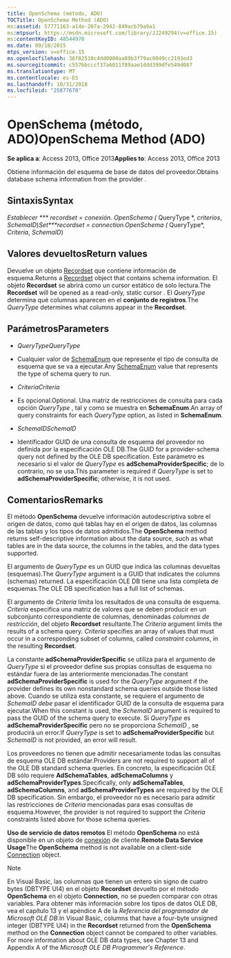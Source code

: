 ```yaml
---
title: OpenSchema (método, ADO)
TOCTitle: OpenSchema Method (ADO)
ms:assetid: 57771163-a14e-207a-2942-849acb79a9a1
ms:mtpsurl: https://msdn.microsoft.com/library/JJ249294(v=office.15)
ms:contentKeyID: 48544970
ms.date: 09/18/2015
mtps_version: v=office.15
ms.openlocfilehash: 36f82510c4dd0004aa89b3f79ac0049cc2193ed3
ms.sourcegitcommit: c557bbcccf37a6011f89aae1ddd399dfe549d087
ms.translationtype: MT
ms.contentlocale: es-ES
ms.lasthandoff: 10/31/2018
ms.locfileid: "25877670"
---
```

# <a name="openschema-method-ado"></a><span data-ttu-id="db1ba-102">OpenSchema (método, ADO)</span><span class="sxs-lookup"><span data-stu-id="db1ba-102">OpenSchema Method (ADO)</span></span>


<span data-ttu-id="db1ba-103">**Se aplica a**: Access 2013, Office 2013</span><span class="sxs-lookup"><span data-stu-id="db1ba-103">**Applies to**: Access 2013, Office 2013</span></span>


<span data-ttu-id="db1ba-104">Obtiene información del esquema de base de datos del proveedor.</span><span class="sxs-lookup"><span data-stu-id="db1ba-104">Obtains database schema information from the provider .</span></span>

## <a name="syntax"></a><span data-ttu-id="db1ba-105">Sintaxis</span><span class="sxs-lookup"><span data-stu-id="db1ba-105">Syntax</span></span>

<span data-ttu-id="db1ba-106">**Establecer \*\*\* recordset* = *conexión*. OpenSchema (* QueryType \*, *criterios*, *SchemaID*)</span><span class="sxs-lookup"><span data-stu-id="db1ba-106">**Set\*\*\*recordset* = *connection*.OpenSchema (* QueryType\*, *Criteria*, *SchemaID*)</span></span>

## <a name="return-values"></a><span data-ttu-id="db1ba-107">Valores devueltos</span><span class="sxs-lookup"><span data-stu-id="db1ba-107">Return values</span></span>

<span data-ttu-id="db1ba-108">Devuelve un objeto [Recordset](recordset-object-ado.md) que contiene información de esquema.</span><span class="sxs-lookup"><span data-stu-id="db1ba-108">Returns a [Recordset](recordset-object-ado.md) object that contains schema information.</span></span> <span data-ttu-id="db1ba-109">El objeto **Recordset** se abrirá como un cursor estático de solo lectura.</span><span class="sxs-lookup"><span data-stu-id="db1ba-109">The **Recordset** will be opened as a read-only, static cursor .</span></span> <span data-ttu-id="db1ba-110">El *QueryType* determina qué columnas aparecen en el **conjunto de registros**.</span><span class="sxs-lookup"><span data-stu-id="db1ba-110">The *QueryType* determines what columns appear in the **Recordset**.</span></span>

## <a name="parameters"></a><span data-ttu-id="db1ba-111">Parámetros</span><span class="sxs-lookup"><span data-stu-id="db1ba-111">Parameters</span></span>

  - <span data-ttu-id="db1ba-112">*QueryType*</span><span class="sxs-lookup"><span data-stu-id="db1ba-112">*QueryType*</span></span>

  - <span data-ttu-id="db1ba-113">Cualquier valor de [SchemaEnum](schemaenum.md) que represente el tipo de consulta de esquema que se va a ejecutar.</span><span class="sxs-lookup"><span data-stu-id="db1ba-113">Any [SchemaEnum](schemaenum.md) value that represents the type of schema query to run.</span></span>

  - <span data-ttu-id="db1ba-114">*Criteria*</span><span class="sxs-lookup"><span data-stu-id="db1ba-114">*Criteria*</span></span>

  - <span data-ttu-id="db1ba-115">Es opcional.</span><span class="sxs-lookup"><span data-stu-id="db1ba-115">Optional.</span></span> <span data-ttu-id="db1ba-116">Una matriz de restricciones de consulta para cada opción *QueryType* , tal y como se muestra en **SchemaEnum**.</span><span class="sxs-lookup"><span data-stu-id="db1ba-116">An array of query constraints for each *QueryType* option, as listed in **SchemaEnum**.</span></span>

  - <span data-ttu-id="db1ba-117">*SchemaID*</span><span class="sxs-lookup"><span data-stu-id="db1ba-117">*SchemaID*</span></span>

  - <span data-ttu-id="db1ba-118">Identificador GUID de una consulta de esquema del proveedor no definida por la especificación OLE DB.</span><span class="sxs-lookup"><span data-stu-id="db1ba-118">The GUID for a provider-schema query not defined by the OLE DB specification.</span></span> <span data-ttu-id="db1ba-119">Este parámetro es necesario si el valor de *QueryType* es **adSchemaProviderSpecific**; de lo contrario, no se usa.</span><span class="sxs-lookup"><span data-stu-id="db1ba-119">This parameter is required if *QueryType* is set to **adSchemaProviderSpecific**; otherwise, it is not used.</span></span>

## <a name="remarks"></a><span data-ttu-id="db1ba-120">Comentarios</span><span class="sxs-lookup"><span data-stu-id="db1ba-120">Remarks</span></span>

<span data-ttu-id="db1ba-121">El método **OpenSchema** devuelve información autodescriptiva sobre el origen de datos, como qué tablas hay en el origen de datos, las columnas de las tablas y los tipos de datos admitidos.</span><span class="sxs-lookup"><span data-stu-id="db1ba-121">The **OpenSchema** method returns self-descriptive information about the data source, such as what tables are in the data source, the columns in the tables, and the data types supported.</span></span>

<span data-ttu-id="db1ba-122">El argumento de *QueryType* es un GUID que indica las columnas devueltas (esquemas).</span><span class="sxs-lookup"><span data-stu-id="db1ba-122">The *QueryType* argument is a GUID that indicates the columns (schemas) returned.</span></span> <span data-ttu-id="db1ba-123">La especificación OLE DB tiene una lista completa de esquemas.</span><span class="sxs-lookup"><span data-stu-id="db1ba-123">The OLE DB specification has a full list of schemas.</span></span>

<span data-ttu-id="db1ba-p105">El argumento de *Criteria* limita los resultados de una consulta de esquema. *Criteria* especifica una matriz de valores que se deben producir en un subconjunto correspondiente de columnas, denominadas *columnas de restricción*, del objeto **Recordset** resultante.</span><span class="sxs-lookup"><span data-stu-id="db1ba-p105">The *Criteria* argument limits the results of a schema query. *Criteria* specifies an array of values that must occur in a corresponding subset of columns, called *constraint columns*, in the resulting **Recordset**.</span></span>

<span data-ttu-id="db1ba-126">La constante **adSchemaProviderSpecific** se utiliza para el argumento de *QueryType* si el proveedor define sus propias consultas de esquema no estándar fuera de las anteriormente mencionadas.</span><span class="sxs-lookup"><span data-stu-id="db1ba-126">The constant **adSchemaProviderSpecific** is used for the *QueryType* argument if the provider defines its own nonstandard schema queries outside those listed above.</span></span> <span data-ttu-id="db1ba-127">Cuando se utiliza esta constante, se requiere el argumento de *SchemaID debe* pasar el identificador GUID de la consulta de esquema para ejecutar.</span><span class="sxs-lookup"><span data-stu-id="db1ba-127">When this constant is used, the *SchemaID* argument is required to pass the GUID of the schema query to execute.</span></span> <span data-ttu-id="db1ba-128">Si *QueryType* es **adSchemaProviderSpecific** pero no se proporciona *SchemaID* , se producirá un error.</span><span class="sxs-lookup"><span data-stu-id="db1ba-128">If *QueryType* is set to **adSchemaProviderSpecific** but *SchemaID* is not provided, an error will result.</span></span>

<span data-ttu-id="db1ba-129">Los proveedores no tienen que admitir necesariamente todas las consultas de esquema OLE DB estándar.</span><span class="sxs-lookup"><span data-stu-id="db1ba-129">Providers are not required to support all of the OLE DB standard schema queries.</span></span> <span data-ttu-id="db1ba-130">En concreto, la especificación OLE DB sólo requiere **AdSchemaTables**, **adSchemaColumns** y **adSchemaProviderTypes**.</span><span class="sxs-lookup"><span data-stu-id="db1ba-130">Specifically, only **adSchemaTables**, **adSchemaColumns**, and **adSchemaProviderTypes** are required by the OLE DB specification.</span></span> <span data-ttu-id="db1ba-131">Sin embargo, el proveedor no es necesario para admitir las restricciones de *Criteria* mencionadas para esas consultas de esquema.</span><span class="sxs-lookup"><span data-stu-id="db1ba-131">However, the provider is not required to support the *Criteria* constraints listed above for those schema queries.</span></span>

<span data-ttu-id="db1ba-132">**Uso de servicio de datos remotos** El método **OpenSchema** no está disponible en un objeto de [conexión](connection-object-ado.md) de cliente.</span><span class="sxs-lookup"><span data-stu-id="db1ba-132">**Remote Data Service Usage**The **OpenSchema** method is not available on a client-side [Connection](connection-object-ado.md) object.</span></span>


> [!NOTE]
> <P><span data-ttu-id="db1ba-p108">En Visual Basic, las columnas que tienen un entero sin signo de cuatro bytes (DBTYPE UI4) en el objeto <STRONG>Recordset</STRONG> devuelto por el método <STRONG>OpenSchema</STRONG> en el objeto <STRONG>Connection</STRONG>, no se pueden comparar con otras variables. Para obtener más información sobre los tipos de datos OLE DB, vea el capítulo 13 y el apéndice A de la <EM>Referencia del programador de Microsoft OLE DB</EM>.</span><span class="sxs-lookup"><span data-stu-id="db1ba-p108">In Visual Basic, columns that have a four-byte unsigned integer (DBTYPE UI4) in the <STRONG>Recordset</STRONG> returned from the <STRONG>OpenSchema</STRONG> method on the <STRONG>Connection</STRONG> object cannot be compared to other variables. For more information about OLE DB data types, see Chapter 13 and Appendix A of the <EM>Microsoft OLE DB Programmer's Reference</EM>.</span></span></P>


